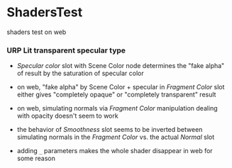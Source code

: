 # ShadersTest

shaders test on web

### URP Lit transparent specular type
- *Specular color* slot with Scene Color node determines the "fake alpha" of result by the saturation of specular color
- on web, "fake alpha" by Scene Color + specular in *Fragment Color* slot either gives "completely opaque" or "completely transparent" result
- on web, simulating normals via *Fragment Color* manipulation dealing with opacity doesn't seem to work

- the behavior of *Smoothness* slot seems to be inverted between simulating normals in the *Fragment Color* vs. the actual *Normal* slot
- adding `_` parameters makes the whole shader disappear in web for some reason
